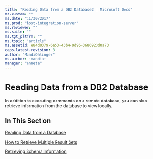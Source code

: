 ```yaml
---
title: "Reading Data from a DB2 Database2 | Microsoft Docs"
ms.custom: ""
ms.date: "11/30/2017"
ms.prod: "host-integration-server"
ms.reviewer: ""
ms.suite: ""
ms.tgt_pltfrm: ""
ms.topic: "article"
ms.assetid: e84d0379-6a53-43b4-9d95-3686923d0a73
caps.latest.revision: 3
author: "MandiOhlinger"
ms.author: "mandia"
manager: "anneta"
---
```

# Reading Data from a DB2 Database
In addition to executing commands on a remote database, you can also retrieve information from the database to view locally.  
  
## In This Section  
 [Reading Data from a Database](../core/reading-data-from-a-database1.md)  
  
 [How to Retrieve Multiple Result Sets](../core/how-to-retrieve-multiple-result-sets1.md)  
  
 [Retrieving Schema Information](../core/retrieving-schema-information1.md)